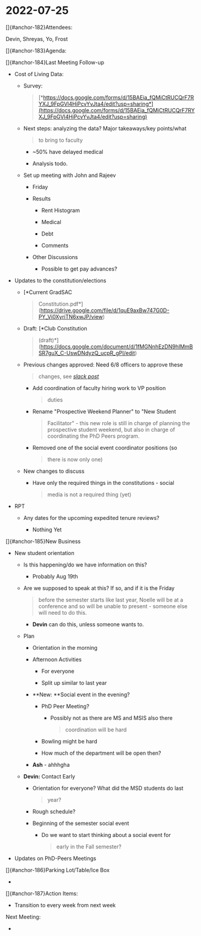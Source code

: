 # 2022-07-25

[]{#anchor-182}Attendees:

Devin, Shreyas, Yo, Frost

[]{#anchor-183}Agenda:

[]{#anchor-184}Last Meeting Follow-up

-   Cost of Living Data:

    -   Survey:
        > [*https://docs.google.com/forms/d/15BAEia_fQMiCtRUCQrF7RYXJ_9FpGVl4HiPcvYvJta4/edit?usp=sharing*](https://docs.google.com/forms/d/15BAEia_fQMiCtRUCQrF7RYXJ_9FpGVl4HiPcvYvJta4/edit?usp=sharing)

    -   Next steps: analyzing the data? Major takeaways/key points/what
        > to bring to faculty

        -   \~50% have delayed medical

        -   Analysis todo.

    -   Set up meeting with John and Rajeev

        -   Friday

        -   Results

            -   Rent Histogram

            -   Medical

            -   Debt

            -   Comments

        -   Other Discussions

            -   Possible to get pay advances?

-   Updates to the constitution/elections

    -   [*Current GradSAC
        > Constitution.pdf*](https://drive.google.com/file/d/1quE9axBw747G0D-PY_Vi0XyriTN6xwJP/view)

    -   Draft: [*Club Constitution
        > (draft)*](https://docs.google.com/document/d/1fMGNnhEzDN9hIMmBSR7guX_C-UswDNdyzQ_ucpR_gPI/edit)

    -   Previous changes approved: Need 6/8 officers to approve these
        > changes, see [*slack
        > post*](https://usocgrad.slack.com/archives/G019QKDL2UA/p1657579004369819)

        -   Add coordination of faculty hiring work to VP position
            > duties

        -   Rename "Prospective Weekend Planner" to "New Student
            > Facilitator" - this new role is still in charge of
            > planning the prospective student weekend, but also in
            > charge of coordinating the PhD Peers program.

        -   Removed one of the social event coordinator positions (so
            > there is now only one)

    -   New changes to discuss

        -   Have only the required things in the constitutions - social
            > media is not a required thing (yet)

-   RPT

    -   Any dates for the upcoming expedited tenure reviews?

        -   Nothing Yet

[]{#anchor-185}New Business

-   New student orientation

    -   Is this happening/do we have information on this?

        -   Probably Aug 19th

    -   Are we supposed to speak at this? If so, and if it is the Friday
        > before the semester starts like last year, Noelle will be at a
        > conference and so will be unable to present - someone else
        > will need to do this.

        -   **Devin** can do this, unless someone wants to.

    -   Plan

        -   Orientation in the morning

        -   Afternoon Activities

            -   For everyone

            -   Split up similar to last year

        -   **New: **Social event in the evening?

            -   PhD Peer Meeting?

                -   Possibly not as there are MS and MSIS also there
                    > coordination will be hard

            -   Bowling might be hard

            -   How much of the department will be open then?

        -   **Ash** - ahhhgha

    -   **Devin:** Contact Early

        -   Orientation for everyone? What did the MSD students do last
            > year?

        -   Rough schedule?

        -   Beginning of the semester social event

            -   Do we want to start thinking about a social event for
                > early in the Fall semester?

-   Updates on PhD-Peers Meetings

[]{#anchor-186}Parking Lot/Table/Ice Box

-   

[]{#anchor-187}Action Items:

-   Transition to every week from next week

Next Meeting:

-   

